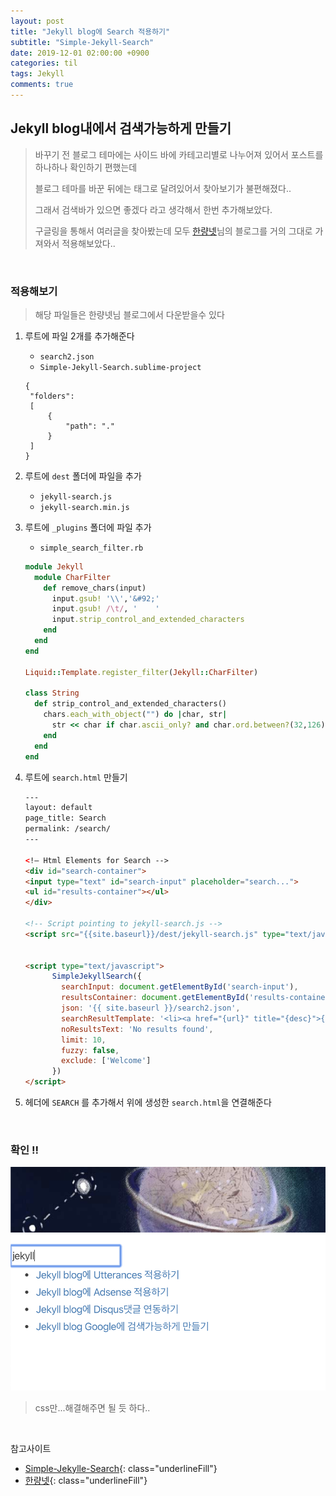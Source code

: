 ```yaml
---
layout: post
title: "Jekyll blog에 Search 적용하기"
subtitle: "Simple-Jekyll-Search"
date: 2019-12-01 02:00:00 +0900
categories: til
tags: Jekyll
comments: true
---
```


## Jekyll blog내에서 검색가능하게 만들기

> 바꾸기 전 블로그 테마에는 사이드 바에 카테고리별로 나누어져 있어서 포스트를 하나하나 확인하기 편했는데 
>
> 블로그 테마를 바꾼 뒤에는 태그로 달려있어서 찾아보기가 불편해졌다..
>
> 그래서 검색바가 있으면 좋겠다 라고 생각해서 한번 추가해보았다.
>
> 구글링을 통해서 여러글을 찾아봤는데 모두 [한량넷](http://www.halryang.net/simple-jekyll-search/)님의 블로그를 거의 그대로 가져와서 적용해보았다..

<br>

### 적용해보기

> 해당 파일들은 한량넷님 블로그에서 다운받을수 있다

1. 루트에 파일 2개를 추가해준다

   - `search2.json`
   - `Simple-Jekyll-Search.sublime-project`

   ```
   {
   	"folders":
   	[
   		{
   			"path": "."
   		}
   	]
   }
   ```

2. 루트에 `dest` 폴더에 파일을 추가

   - `jekyll-search.js`
   - `jekyll-search.min.js`

3. 루트에 `_plugins` 폴더에 파일 추가

   - `simple_search_filter.rb`

   ```ruby
   module Jekyll
     module CharFilter
       def remove_chars(input)
         input.gsub! '\\','&#92;'
         input.gsub! /\t/, '    '
         input.strip_control_and_extended_characters
       end
     end
   end
   
   Liquid::Template.register_filter(Jekyll::CharFilter)
   
   class String
     def strip_control_and_extended_characters()
       chars.each_with_object("") do |char, str|
         str << char if char.ascii_only? and char.ord.between?(32,126)
       end
     end
   end
   ```

4. 루트에 `search.html` 만들기

   ```html
   ---
   layout: default
   page_title: Search
   permalink: /search/
   ---
   
   <!— Html Elements for Search -->
   <div id="search-container">
   <input type="text" id="search-input" placeholder="search...">
   <ul id="results-container"></ul>
   </div>
   
   <!-- Script pointing to jekyll-search.js -->
   <script src="{{site.baseurl}}/dest/jekyll-search.js" type="text/javascript"></script>
   
   
   <script type="text/javascript">
         SimpleJekyllSearch({
           searchInput: document.getElementById('search-input'),
           resultsContainer: document.getElementById('results-container'),
           json: '{{ site.baseurl }}/search2.json',
           searchResultTemplate: '<li><a href="{url}" title="{desc}">{title}</a></li>',
           noResultsText: 'No results found',
           limit: 10,
           fuzzy: false,
           exclude: ['Welcome']
         })
   </script>
   ```

5. 헤더에 `SEARCH` 를 추가해서 위에 생성한 `search.html`을 연결해준다

<br>

### 확인 !!

![스크린샷 2019-12-01 오전 1.49.05](/img/in-post/blog-search.png)

> css만...해결해주면 될 듯 하다..

<br>

참고사이트

- [Simple-Jekylle-Search](https://github.com/christian-fei/Simple-Jekyll-Search){: class="underlineFill"}
- [한량넷](http://www.halryang.net/simple-jekyll-search/){: class="underlineFill"}